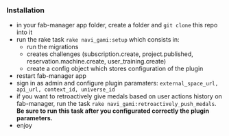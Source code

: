 ### Installation

- in your fab-manager app folder, create a folder and `git clone` this repo into it
- run the rake task `rake navi_gami:setup` which consists in:
  - run the migrations
  - creates challenges (subscription.create, project.published, reservation.machine.create, user_training.create)
  - create a config object which stores configuration of the plugin
- restart fab-manager app
- sign in as admin and configure plugin paramaters: `external_space_url, api_url, context_id, universe_id`
- if you want to retroactively give medals based on user actions history on fab-manager, run the task `rake navi_gami:retroactively_push_medals`. **Be sure to run this task after you configurated correctly the plugin parameters.**
- enjoy
